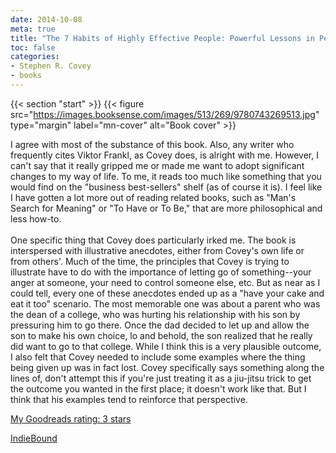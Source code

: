 ```yaml
---
date: 2014-10-08
meta: true
title: "The 7 Habits of Highly Effective People: Powerful Lessons in Personal Change"
toc: false
categories:
- Stephen R. Covey
- books
---
```


{{< section "start" >}}
{{< figure src="https://images.booksense.com/images/513/269/9780743269513.jpg" type="margin" label="mn-cover" alt="Book cover" >}}

I agree with most of the substance of this book. Also, any writer who frequently cites Viktor Frankl, as Covey does, is alright with me. However, I can't say that it really gripped me or made me want to adopt significant changes to my way of life. To me, it reads too much like something that you would find on the "business best-sellers" shelf (as of course it is). I feel like I have gotten a lot more out of reading related books, such as "Man's Search for Meaning" or "To Have or To Be," that are more philosophical and less how-to.<br /><br />One specific thing that Covey does particularly irked me. The book is interspersed with illustrative anecdotes, either from Covey's own life or from others'. Much of the time, the principles that Covey is trying to illustrate have to do with the importance of letting go of something--your anger at someone, your need to control someone else, etc. But as near as I could tell, every one of these anecdotes ended up as a "have your cake and eat it too" scenario. The most memorable one was about a parent who was the dean of a college, who was hurting his relationship with his son by pressuring him to go there. Once the dad decided to let up and allow the son to make his own choice, lo and behold, the son realized that he really did want to go to that college. While I think this is a very plausible outcome, I also felt that Covey needed to include some examples where the thing being given up was in fact lost. Covey specifically says something along the lines of, don't attempt this if you're just treating it as a jiu-jitsu trick to get the outcome you wanted in the first place; it doesn't work like that. But I think that his examples tend to reinforce that perspective.

[My Goodreads rating: 3 stars](https://www.goodreads.com/review/show/1081329339)  

[IndieBound](https://www.indiebound.org/book/9780743269513)
